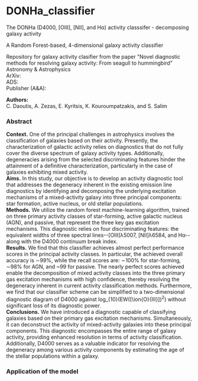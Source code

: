# DONHa_classifier

The DONHa (D4000, [OIII], [NII], and Hα) activity classsifer - decomposing galaxy activity

A Random Forest-based, 4-dimensional galaxy activity classifier 

Repository for galaxy activity clasifier from the paper "Novel diagnostic methods for resolving galaxy activity: From
seagull to hummingbird"\
Astronomy & Astrophysics\
ArXiv: \
ADS:  \
Publisher (A&A): 

**Authors:**\
C. Daoutis, A. Zezas, E. Kyritsis, K. Kouroumpatzakis, and S. Salim

### Abstract 
**Context.**  One of the principal challenges in astrophysics involves the classification of galaxies based on their activity. Presently, the characterization of galactic activity relies on diagnostics that do not fully cover the diverse spectrum of galaxy activity types. Additionally, degeneracies arising from the selected discriminating features hinder the attainment of a definitive characterization, particularly in the case of galaxies exhibiting mixed activity.\
**Aims.**  In this study, our objective is to develop an activity diagnostic tool that addresses the degeneracy inherent in the existing emission line diagnostics by identifying and decomposing the underlying excitation mechanisms of a mixed-activity galaxy into three principal components: star formation, active nucleus, or old stellar populations.\
**Methods.** We utilize the random forest machine-learning algorithm, trained on three primary activity classes of star-forming, active galactic nucleus (AGN), and passive, that represent the three key gas excitation mechanisms. This diagnostic relies on four discriminating features: the equivalent widths of three spectral lines--[OIII]λ5007, [NII]λ6584, and Hα--along with the D4000 continuum break index. \
**Results.**  We find that this classifier achieves almost perfect performance scores in the principal activity classes. In particular, the achieved overall accuracy is $\sim$99\%, while the recall scores are: $\sim$100\% for star-forming, $\sim$98\% for AGN, and ~99 for passive. The nearly perfect scores achieved enable the decomposition of mixed activity classes into the three primary gas excitation mechanisms with high confidence, thereby resolving the degeneracy inherent in current activity classification methods. Furthermore, we find that our classifier scheme can be simplified to a two-dimensional diagnostic diagram of D4000 against log_{10}(EW([\ion{O}{III}])$^{2})$ without significant loss of its diagnostic power.\
**Conclusions.** We have introduced a diagnostic capable of classifying galaxies based on their primary gas excitation mechanisms. Simultaneously, it can deconstruct the activity of mixed-activity galaxies into these principal components. This diagnostic encompasses the entire range of galaxy activity, providing enhanced resolution in terms of activity classification. Additionally, D4000 serves as a valuable indicator for resolving the degeneracy among various activity components by estimating the age of the stellar populations within a galaxy.

### Application of the model

